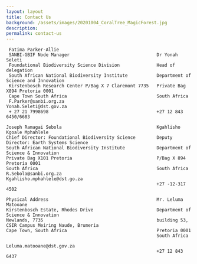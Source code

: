 ```yaml
---
layout: layout
title: Contact Us
background: /assets/images/20201004_CoralTree_MagicForest.jpg
description:
permalink: contact-us
---
```

                                                       
         
     Fatima Parker-Allie                                             
     SANBI-GBIF Node Manager                                 Dr Yonah Seleti
     Foundational Biodiversity Science Division              Head of delegation
     South African National Biodiversity Institute           Department of Science and Innovation
     Kirstenbosch Research Center P/Bag X 7 Claremont 7735   Private Bag X894 Pretoria 0001
     Cape Town South Africa                                  South Africa
     F.Parker@sanbi.org.za                                   Yonah.Seleti@dst.gov.za
     + 27 21 7998698                                         +27 12 843 6450/6683
                                                
    Joseph Ramagai Sebola                                    Kgahlisho Kgoale Mphahlele                                           
    Chief Director: Foundational Biodiversity Science        Deputy Director: Earth Systems Science
    South African National Biodiversity Institute            Department of Science & Innovation
    Private Bag X101 Pretoria                                P/Bag X 894 Pretoria 0001
    South Africa                                             South Africa
    R.Sebola@sanbi.org.za                                    Kgahlisho.mphahlele@dst.go.za
                                                             +27 -12-317 4502
         
    Physical Address                                         Mr. Leluma Matooane                                             
    Kirstenbosch Estate, Rhodes Drive                        Department of Science & Innovation
    Newlands, 7735                                           building 53, CSIR Campus Meiring Naude, Brumeria
    Cape Town, South Africa                                  Pretoria 0001             
                                                             South Africa
                                                             Leluma.matooane@dst.gov.za
                                                             +27 12 843 6437
